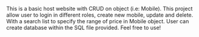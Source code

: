 This is a basic host website with CRUD on object (i.e: Mobile). This project allow user to login in different roles, create new mobile, update and delete. 
With a search list to specify the range of price in Mobile object.
User can create database within the SQL file provided.
Feel free to use!
